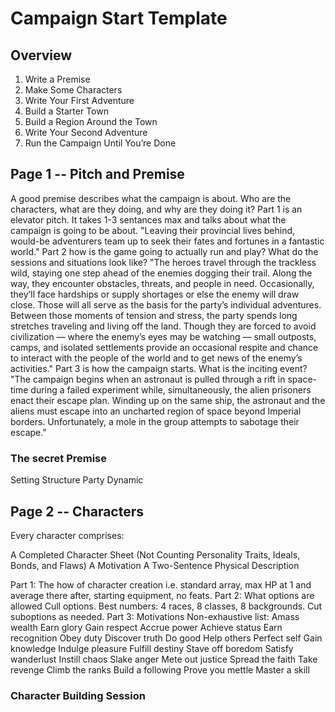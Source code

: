 # Campaign Start Template

## Overview

1. Write a Premise
2. Make Some Characters
3. Write Your First Adventure
4. Build a Starter Town
5. Build a Region Around the Town
6. Write Your Second Adventure
7. Run the Campaign Until You’re Done

## Page 1 -- Pitch and Premise

A good premise describes what the campaign is about. Who are the characters, what are they doing, and why are they doing it?
Part 1 is an elevator pitch. It takes 1-3 sentances max and talks about what the campaign is going to be about.
    "Leaving their provincial lives behind, would-be adventurers team up to seek their fates and fortunes in a fantastic world."
Part 2 how is the game going to actually run and play? What do the sessions and situations look like?
    "The heroes travel through the trackless wild, staying one step ahead of the enemies dogging their trail. Along the way, they encounter obstacles, threats, and people in need. Occasionally, they’ll face hardships or supply shortages or else the enemy will draw close. Those will all serve as the basis for the party’s individual adventures. Between those moments of tension and stress, the party spends long stretches traveling and living off the land. Though they are forced to avoid civilization — where the enemy’s eyes may be watching — small outposts, camps, and isolated settlements provide an occasional respite and chance to interact with the people of the world and to get news of the enemy’s activities."
Part 3 is how the campaign starts. What is the inciting event?
    "The campaign begins when an astronaut is pulled through a rift in space-time during a failed experiment while, simultaneously, the alien prisoners enact their escape plan. Winding up on the same ship, the astronaut and the aliens must escape into an uncharted region of space beyond Imperial borders. Unfortunately, a mole in the group attempts to sabotage their escape."

### The secret Premise

Setting
Structure
Party Dynamic

## Page 2 -- Characters

Every character comprises:

A Completed Character Sheet (Not Counting Personality Traits, Ideals, Bonds, and Flaws)
A Motivation
A Two-Sentence Physical Description

Part 1: The how of character creation
    i.e. standard array, max HP at 1 and average there after, starting equipment, no feats.
Part 2: What options are allowed
    Cull options. Best numbers: 4 races, 8 classes, 8 backgrounds.
    Cut suboptions as needed.
Part 3: Motivations
    Non-exhaustive list:
    Amass wealth
    Earn glory
    Gain respect
    Accrue power
    Achieve status
    Earn recognition
    Obey duty
    Discover truth
    Do good
    Help others
    Perfect self
    Gain knowledge
    Indulge pleasure
    Fulfill destiny
    Stave off boredom
    Satisfy wanderlust
    Instill chaos
    Slake anger
    Mete out justice
    Spread the faith
    Take revenge
    Climb the ranks
    Build a following
    Prove you mettle
    Master a skill

### Character Building Session

